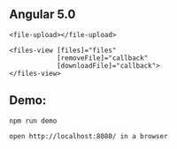 ## Angular 5.0
```
<file-upload></file-upload>

<files-view [files]="files"
            [removeFile]="callback"
            [downloadFile]="callback">
</files-view>
```

## Demo:
`npm run demo`

`open http://localhost:8080/ in a browser`
